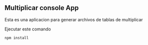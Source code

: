 ## Multiplicar console App

Esta es una aplicacion para generar archivos de tablas de multiplicar

Ejecutar este comando   

```
npm install

```